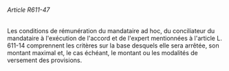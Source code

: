 ###### Article R611-47

Les conditions de rémunération du mandataire ad hoc, du conciliateur du mandataire à l'exécution de l'accord et de l'expert mentionnées à l'article L. 611-14 comprennent les critères sur la base desquels elle sera arrêtée, son montant maximal et, le cas échéant, le montant ou les modalités de versement des provisions.

